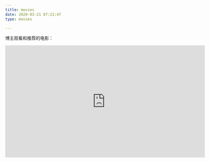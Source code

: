 ```yaml
---
title: movies
date: 2020-03-21 07:21:47
type: movies

---
```


博主观看和推荐的电影：

<script src="/js/youtube-autoresizer.js"></script>
<iframe width="640" height="360" src="https://www.youtube.com/embed/HfElOZSEqn4" frameborder="0" allowfullscreen></iframe>

